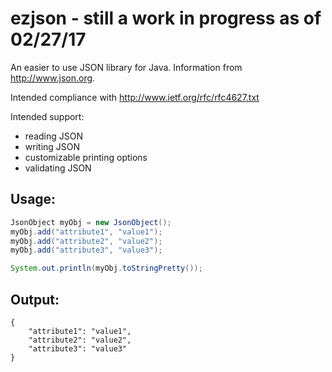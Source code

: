 # ezjson - still a work in progress as of 02/27/17
An easier to use JSON library for Java.
Information from http://www.json.org.

Intended compliance with http://www.ietf.org/rfc/rfc4627.txt

Intended support:
- reading JSON
- writing JSON
- customizable printing options
- validating JSON

## Usage:

```java
JsonObject myObj = new JsonObject();
myObj.add("attribute1", "value1");
myObj.add("attribute2", "value2");
myObj.add("attribute3", "value3");

System.out.println(myObj.toStringPretty());
```

## Output:

```
{
    "attribute1": "value1",
    "attribute2": "value2",
    "attribute3": "value3"
}
```